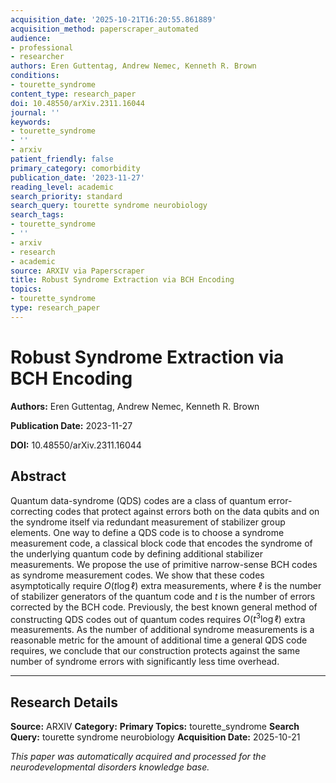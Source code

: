 ```yaml
---
acquisition_date: '2025-10-21T16:20:55.861889'
acquisition_method: paperscraper_automated
audience:
- professional
- researcher
authors: Eren Guttentag, Andrew Nemec, Kenneth R. Brown
conditions:
- tourette_syndrome
content_type: research_paper
doi: 10.48550/arXiv.2311.16044
journal: ''
keywords:
- tourette_syndrome
- ''
- arxiv
patient_friendly: false
primary_category: comorbidity
publication_date: '2023-11-27'
reading_level: academic
search_priority: standard
search_query: tourette syndrome neurobiology
search_tags:
- tourette_syndrome
- ''
- arxiv
- research
- academic
source: ARXIV via Paperscraper
title: Robust Syndrome Extraction via BCH Encoding
topics:
- tourette_syndrome
type: research_paper
---
```


# Robust Syndrome Extraction via BCH Encoding

**Authors:** Eren Guttentag, Andrew Nemec, Kenneth R. Brown

**Publication Date:** 2023-11-27

**DOI:** 10.48550/arXiv.2311.16044

## Abstract

Quantum data-syndrome (QDS) codes are a class of quantum error-correcting codes that protect against errors both on the data qubits and on the syndrome itself via redundant measurement of stabilizer group elements. One way to define a QDS code is to choose a syndrome measurement code, a classical block code that encodes the syndrome of the underlying quantum code by defining additional stabilizer measurements. We propose the use of primitive narrow-sense BCH codes as syndrome measurement codes. We show that these codes asymptotically require $O(t\log\ell)$ extra measurements, where $\ell$ is the number of stabilizer generators of the quantum code and $t$ is the number of errors corrected by the BCH code. Previously, the best known general method of constructing QDS codes out of quantum codes requires $O(t^3\log\ell)$ extra measurements. As the number of additional syndrome measurements is a reasonable metric for the amount of additional time a general QDS code requires, we conclude that our construction protects against the same number of syndrome errors with significantly less time overhead.

---

## Research Details

**Source:** ARXIV
**Category:** 
**Primary Topics:** tourette_syndrome
**Search Query:** tourette syndrome neurobiology
**Acquisition Date:** 2025-10-21

*This paper was automatically acquired and processed for the neurodevelopmental disorders knowledge base.*
